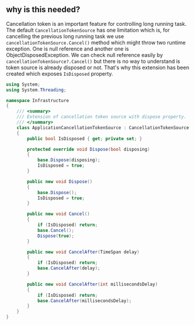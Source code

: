 ## why is this needed?
Cancellation token is an important feature for controlling long running task. The default `CancellationTokenSource` has one limitation which is, for cancelling the previous long running task we use `cancellationTokenSource.Cancel()` method which might throw two runtime exception. One is null reference and another one is ObjectDisposedException. We can check null reference easily by `cancellationTokenSource?.Cancel()` but there is no way to understand is token source is already disposed or not. That's why this extension has been created which exposes `IsDisposed` property.


```csharp
using System;
using System.Threading;

namespace Infrastructure
{
    /// <summary>
    /// Extension of cancellation token source with dispose property. 
    /// </summary>
    class ApplicationCancellationTokenSource : CancellationTokenSource
    {
        public bool IsDisposed { get; private set; }

        protected override void Dispose(bool disposing)
        {
            base.Dispose(disposing);
            IsDisposed = true;
        }

        public new void Dispose()
        {
            base.Dispose();
            IsDisposed = true;
        }

        public new void Cancel()
        {
            if (IsDisposed) return;
            base.Cancel();
            Dispose(true);
        }

        public new void CancelAfter(TimeSpan delay)
        {
            if (IsDisposed) return;
            base.CancelAfter(delay);
        }

        public new void CancelAfter(int millisecondsDelay)
        {
            if (IsDisposed) return;
            base.CancelAfter(millisecondsDelay);
        }
    }
}
